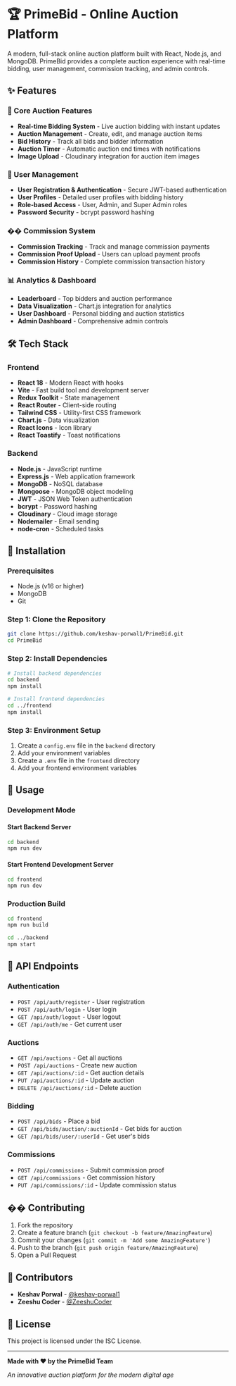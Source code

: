# 🏆 PrimeBid - Online Auction Platform

A modern, full-stack online auction platform built with React, Node.js, and MongoDB. PrimeBid provides a complete auction experience with real-time bidding, user management, commission tracking, and admin controls.

## ✨ Features

### 🎯 Core Auction Features
- **Real-time Bidding System** - Live auction bidding with instant updates
- **Auction Management** - Create, edit, and manage auction items
- **Bid History** - Track all bids and bidder information
- **Auction Timer** - Automatic auction end times with notifications
- **Image Upload** - Cloudinary integration for auction item images

### 👥 User Management
- **User Registration & Authentication** - Secure JWT-based authentication
- **User Profiles** - Detailed user profiles with bidding history
- **Role-based Access** - User, Admin, and Super Admin roles
- **Password Security** - bcrypt password hashing

### �� Commission System
- **Commission Tracking** - Track and manage commission payments
- **Commission Proof Upload** - Users can upload payment proofs
- **Commission History** - Complete commission transaction history

### 📊 Analytics & Dashboard
- **Leaderboard** - Top bidders and auction performance
- **Data Visualization** - Chart.js integration for analytics
- **User Dashboard** - Personal bidding and auction statistics
- **Admin Dashboard** - Comprehensive admin controls

## 🛠️ Tech Stack

### Frontend
- **React 18** - Modern React with hooks
- **Vite** - Fast build tool and development server
- **Redux Toolkit** - State management
- **React Router** - Client-side routing
- **Tailwind CSS** - Utility-first CSS framework
- **Chart.js** - Data visualization
- **React Icons** - Icon library
- **React Toastify** - Toast notifications

### Backend
- **Node.js** - JavaScript runtime
- **Express.js** - Web application framework
- **MongoDB** - NoSQL database
- **Mongoose** - MongoDB object modeling
- **JWT** - JSON Web Token authentication
- **bcrypt** - Password hashing
- **Cloudinary** - Cloud image storage
- **Nodemailer** - Email sending
- **node-cron** - Scheduled tasks

## 🚀 Installation

### Prerequisites
- Node.js (v16 or higher)
- MongoDB
- Git

### Step 1: Clone the Repository
```bash
git clone https://github.com/keshav-porwal1/PrimeBid.git
cd PrimeBid
```

### Step 2: Install Dependencies
```bash
# Install backend dependencies
cd backend
npm install

# Install frontend dependencies
cd ../frontend
npm install
```

### Step 3: Environment Setup
1. Create a `config.env` file in the `backend` directory
2. Add your environment variables
3. Create a `.env` file in the `frontend` directory
4. Add your frontend environment variables

## 🎯 Usage

### Development Mode

#### Start Backend Server
```bash
cd backend
npm run dev
```

#### Start Frontend Development Server
```bash
cd frontend
npm run dev
```

### Production Build
```bash
cd frontend
npm run build

cd ../backend
npm start
```

## 🔌 API Endpoints

### Authentication
- `POST /api/auth/register` - User registration
- `POST /api/auth/login` - User login
- `GET /api/auth/logout` - User logout
- `GET /api/auth/me` - Get current user

### Auctions
- `GET /api/auctions` - Get all auctions
- `POST /api/auctions` - Create new auction
- `GET /api/auctions/:id` - Get auction details
- `PUT /api/auctions/:id` - Update auction
- `DELETE /api/auctions/:id` - Delete auction

### Bidding
- `POST /api/bids` - Place a bid
- `GET /api/bids/auction/:auctionId` - Get bids for auction
- `GET /api/bids/user/:userId` - Get user's bids

### Commissions
- `POST /api/commissions` - Submit commission proof
- `GET /api/commissions` - Get commission history
- `PUT /api/commissions/:id` - Update commission status

## �� Contributing

1. Fork the repository
2. Create a feature branch (`git checkout -b feature/AmazingFeature`)
3. Commit your changes (`git commit -m 'Add some AmazingFeature'`)
4. Push to the branch (`git push origin feature/AmazingFeature`)
5. Open a Pull Request

## 👥 Contributors

- **Keshav Porwal** - [@keshav-porwal1](https://github.com/keshav-porwal1)
- **Zeeshu Coder** - [@ZeeshuCoder](https://github.com/ZeeshuCoder)

## 📝 License

This project is licensed under the ISC License.

---

**Made with ❤️ by the PrimeBid Team**

*An innovative auction platform for the modern digital age*
